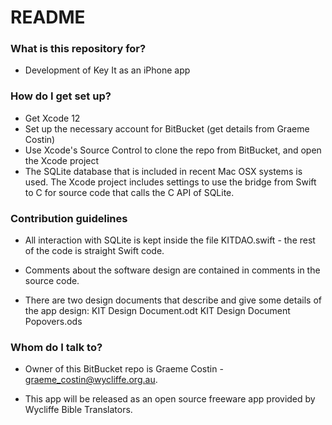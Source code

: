 # README #

### What is this repository for? ###

* Development of Key It as an iPhone app

### How do I get set up? ###

* Get Xcode 12 
* Set up the necessary account for BitBucket (get details from Graeme Costin)
* Use Xcode's Source Control to clone the repo from BitBucket, and open the Xcode project
* The SQLite database that is included in recent Mac OSX systems is used. The Xcode project
  includes settings to use the bridge from Swift to C for source code that calls the C API
  of SQLite.


### Contribution guidelines ###

* All interaction with SQLite is kept inside the file KITDAO.swift - the rest of the code is straight Swift code.

* Comments about the software design are contained in comments in the source code.

* There are two design documents that describe and give some details of the app design:
	KIT Design Document.odt
	KIT Design Document Popovers.ods

### Whom do I talk to? ###

* Owner of this BitBucket repo is Graeme Costin - graeme_costin@wycliffe.org.au.

* This app will be released as an open source freeware app provided by Wycliffe Bible Translators.
